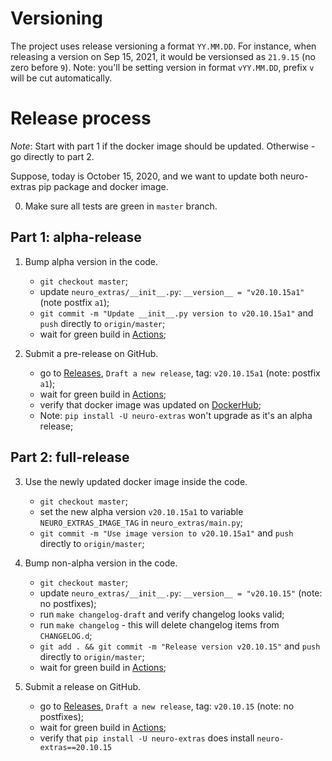 # Versioning

The project uses release versioning a format `YY.MM.DD`. For instance, when releasing a version on Sep 15, 2021, it would be versionsed as `21.9.15` (no zero before `9`). Note: you'll be setting version in format `vYY.MM.DD`, prefix `v` will be cut automatically.


# Release process

*Note*: Start with part 1 if the docker image should be updated. Otherwise - go directly to part 2.

Suppose, today is October 15, 2020, and we want to update both neuro-extras pip package and docker image.

0. Make sure all tests are green in `master` branch.

## Part 1: alpha-release

1. Bump alpha version in the code.
    - `git checkout master`;
    - update `neuro_extras/__init__.py`: `__version__ = "v20.10.15a1"` (note postfix `a1`);
    - `git commit -m "Update __init__.py version to v20.10.15a1"` and `push` directly to `origin/master`;
    - wait for green build in [Actions](https://github.com/neuro-inc/neuro-extras/actions);

2. Submit a pre-release on GitHub.
    - go to [Releases](https://github.com/neuro-inc/neuro-extras/releases/), `Draft a new release`, tag: `v20.10.15a1` (note: postfix `a1`);
    - wait for green build in [Actions](https://github.com/neuro-inc/neuro-extras/actions);
    - verify that docker image was updated on [DockerHub](https://hub.docker.com/r/neuromation/neuro-extras/tags);
    - Note: `pip install -U neuro-extras` won't upgrade as it's an alpha release;

## Part 2: full-release

3. Use the newly updated docker image inside the code.
    - `git checkout master`;
    - set the new alpha version `v20.10.15a1` to variable `NEURO_EXTRAS_IMAGE_TAG` in `neuro_extras/main.py`;
    - `git commit -m "Use image version to v20.10.15a1"` and `push` directly to `origin/master`;

4. Bump non-alpha version in the code.
    - `git checkout master`;
    - update `neuro_extras/__init__.py`: `__version__ = "v20.10.15"` (note: no postfixes);
    - run `make changelog-draft` and verify changelog looks valid;
    - run `make changelog` - this will delete changelog items from `CHANGELOG.d`;
    - `git add . && git commit -m "Release version v20.10.15"` and `push` directly to `origin/master`;
    - wait for green build in [Actions](https://github.com/neuro-inc/neuro-extras/actions);

5. Submit a release on GitHub.
    - go to [Releases](https://github.com/neuro-inc/neuro-extras/releases/), `Draft a new release`, tag: `v20.10.15` (note: no postfixes);
    - wait for green build in [Actions](https://github.com/neuro-inc/neuro-extras/actions);
    - verify that `pip install -U neuro-extras` does install `neuro-extras==20.10.15`